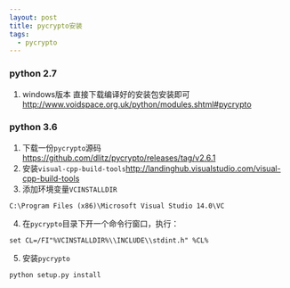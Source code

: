 ```yaml
---
layout: post
title: pycrypto安装
tags:
  - pycrypto
---
```


### python 2.7
1. windows版本
直接下载编译好的安装包安装即可<http://www.voidspace.org.uk/python/modules.shtml#pycrypto>
>

### python 3.6
1. 下载一份`pycrypto`源码<https://github.com/dlitz/pycrypto/releases/tag/v2.6.1>
2. 安装`visual-cpp-build-tools`<http://landinghub.visualstudio.com/visual-cpp-build-tools>
3. 添加环境变量`VCINSTALLDIR`
```
C:\Program Files (x86)\Microsoft Visual Studio 14.0\VC
```
4. 在`pycrypto`目录下开一个命令行窗口，执行：
```
set CL=/FI"%VCINSTALLDIR%\\INCLUDE\\stdint.h" %CL%
```
5. 安装`pycrypto`
```
python setup.py install
```
